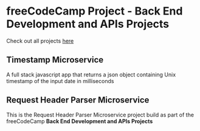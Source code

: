# freeCodeCamp Project - Back End Development and APIs Projects

Check out all projects [here](https://fcc-timestamp-project-22.herokuapp.com/)

## Timestamp Microservice

A full stack javascript app that returns a json object containing Unix timestamp of the input date in milliseconds

## Request Header Parser Microservice

This is the Request Header Parser Microservice project build as part of the freeCodeCamp **Back End Development and APIs Projects**
